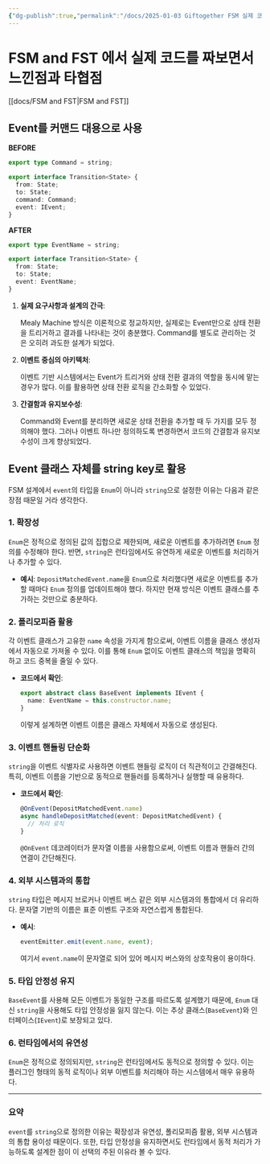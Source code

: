 ```yaml
---
{"dg-publish":true,"permalink":"/docs/2025-01-03 Giftogether FSM 실제 코드를 짜보면서 느낀점과 타협점/","title":"2025-01-03 Giftogether FSM 실제 코드를 짜보면서 느낀점과 타협점","tags":["giftogether"]}
---
```



# FSM and FST 에서 실제 코드를 짜보면서 느낀점과 타협점

[[docs/FSM and FST\|FSM and FST]]

## Event를 커맨드 대용으로 사용

**BEFORE**

```typescript
export type Command = string;

export interface Transition<State> {
  from: State;
  to: State;
  command: Command;
  event: IEvent;
}
```

**AFTER**

```typescript
export type EventName = string;

export interface Transition<State> {
  from: State;
  to: State;
  event: EventName;
}
```

1. **실제 요구사항과 설계의 간극**:

	Mealy Machine 방식은 이론적으로 정교하지만, 실제로는 Event만으로 상태 전환을 트리거하고 결과를 나타내는 것이 충분했다. Command를 별도로 관리하는 것은 오히려 과도한 설계가 되었다.

2. **이벤트 중심의 아키텍처**:

	이벤트 기반 시스템에서는 Event가 트리거와 상태 전환 결과의 역할을 동시에 맡는 경우가 많다. 이를 활용하면 상태 전환 로직을 간소화할 수 있었다.

3. **간결함과 유지보수성**:

	Command와 Event를 분리하면 새로운 상태 전환을 추가할 때 두 가지를 모두 정의해야 했다. 그러나 이벤트 하나만 정의하도록 변경하면서 코드의 간결함과 유지보수성이 크게 향상되었다.

## Event 클래스 자체를 string key로 활용

FSM 설계에서 `event`의 타입을 `Enum`이 아니라 `string`으로 설정한 이유는 다음과 같은 장점 때문일 거라 생각한다.

### 1. **확장성**

`Enum`은 정적으로 정의된 값의 집합으로 제한되며, 새로운 이벤트를 추가하려면 `Enum` 정의를 수정해야 한다. 반면, `string`은 런타임에서도 유연하게 새로운 이벤트를 처리하거나 추가할 수 있다.

- **예시**: `DepositMatchedEvent.name`을 `Enum`으로 처리했다면 새로운 이벤트를 추가할 때마다 `Enum` 정의를 업데이트해야 했다. 하지만 현재 방식은 이벤트 클래스를 추가하는 것만으로 충분하다.

### 2. **폴리모피즘 활용**

각 이벤트 클래스가 고유한 `name` 속성을 가지게 함으로써, 이벤트 이름을 클래스 생성자에서 자동으로 가져올 수 있다. 이를 통해 `Enum` 없이도 이벤트 클래스의 책임을 명확히 하고 코드 중복을 줄일 수 있다.

- **코드에서 확인**:

    ```typescript
    export abstract class BaseEvent implements IEvent {
      name: EventName = this.constructor.name;
    }
    ```

    이렇게 설계하면 이벤트 이름은 클래스 자체에서 자동으로 생성된다.

### 3. **이벤트 핸들링 단순화**

`string`을 이벤트 식별자로 사용하면 이벤트 핸들링 로직이 더 직관적이고 간결해진다. 특히, 이벤트 이름을 기반으로 동적으로 핸들러를 등록하거나 실행할 때 유용하다.

- **코드에서 확인**:

    ```typescript
    @OnEvent(DepositMatchedEvent.name)
    async handleDepositMatched(event: DepositMatchedEvent) {
      // 처리 로직
    }
    ```

    `@OnEvent` 데코레이터가 문자열 이름을 사용함으로써, 이벤트 이름과 핸들러 간의 연결이 간단해진다.

### 4. **외부 시스템과의 통합**

`string` 타입은 메시지 브로커나 이벤트 버스 같은 외부 시스템과의 통합에서 더 유리하다. 문자열 기반의 이름은 표준 이벤트 구조와 자연스럽게 통합된다.

- **예시**:

    ```typescript
    eventEmitter.emit(event.name, event);
    ```

    여기서 `event.name`이 문자열로 되어 있어 메시지 버스와의 상호작용이 용이하다.

### 5. **타입 안정성 유지**

`BaseEvent`를 사용해 모든 이벤트가 동일한 구조를 따르도록 설계했기 때문에, `Enum` 대신 `string`을 사용해도 타입 안정성을 잃지 않는다. 이는 추상 클래스(`BaseEvent`)와 인터페이스(`IEvent`)로 보장되고 있다.

### 6. **런타임에서의 유연성**

`Enum`은 정적으로 정의되지만, `string`은 런타임에서도 동적으로 정의할 수 있다. 이는 플러그인 형태의 동적 로직이나 외부 이벤트를 처리해야 하는 시스템에서 매우 유용하다.

---

### 요약

`event`를 `string`으로 정의한 이유는 확장성과 유연성, 폴리모피즘 활용, 외부 시스템과의 통합 용이성 때문이다. 또한, 타입 안정성을 유지하면서도 런타임에서 동적 처리가 가능하도록 설계한 점이 이 선택의 주된 이유라 볼 수 있다.
